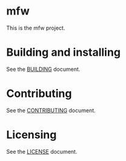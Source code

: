 # mfw

This is the mfw project.

# Building and installing

See the [BUILDING][defbuild] document.

# Contributing

See the [CONTRIBUTING][defcontribute] document.

# Licensing

See the [LICENSE][deflicense] document.

[defbuild]: BUILDING.md
[defcontribute]: CONTRIBUTING.md
[deflicense]: LICENSE.txt